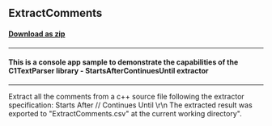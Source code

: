 ## ExtractComments
#### [Download as zip](https://grapecity.github.io/DownGit/#/home?url=https://github.com/GrapeCity/ComponentOne-Service-Components-Samples/tree/master/Parser/Win/StartsAfterContinuesUntilExtractor/ExtractComments)
____
#### This is a console app sample to demonstrate the capabilities of the C1TextParser library - StartsAfterContinuesUntil extractor
____
Extract all the comments from a c++ source file following the extractor specification: Starts After // Continues Until \r\n
The extracted result was exported to "ExtractComments.csv" at the current working directory".
